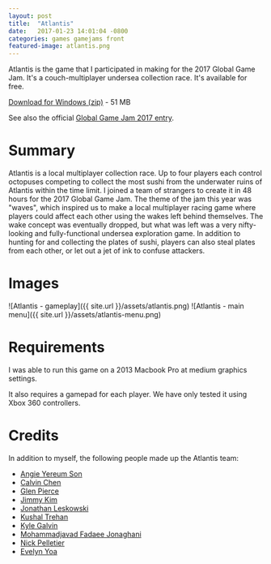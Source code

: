```yaml
---
layout: post
title:  "Atlantis"
date:   2017-01-23 14:01:04 -0800
categories: games gamejams front
featured-image: atlantis.png
---
```

Atlantis is the game that I participated in making for the 2017 Global Game Jam. It's a couch-multiplayer undersea collection race. It's available for free.<!--more-->

[Download for Windows (zip)][download] - 51 MB

See also the official [Global Game Jam 2017 entry][ggj].

# Summary

Atlantis is a local multiplayer collection race. Up to four players each control octopuses competing to collect the most sushi from the underwater ruins of Atlantis within the time limit. I joined a team of strangers to create it in 48 hours for the 2017 Global Game Jam. The theme of the jam this year was "waves", which inspired us to make a local multiplayer racing game where players could affect each other using the wakes left behind themselves. The wake concept was eventually dropped, but what was left was a very nifty-looking and fully-functional undersea exploration game. In addition to hunting for and collecting the plates of sushi, players can also steal plates from each other, or let out a jet of ink to confuse attackers.

# Images

![Atlantis - gameplay]({{ site.url }}/assets/atlantis.png)
![Atlantis - main menu]({{ site.url }}/assets/atlantis-menu.png)

# Requirements

I was able to run this game on a 2013 Macbook Pro at medium graphics settings.

It also requires a gamepad for each player. We have only tested it using Xbox 360 controllers.

# Credits

In addition to myself, the following people made up the Atlantis team:
* [Angie Yereum Son][angie-son]
* [Calvin Chen][calvin-chen]
* [Glen Pierce][glen-pierce]
* [Jimmy Kim][jimmy-kim]
* [Jonathan Leskowski][jonathan-leskowski]
* [Kushal Trehan][kushal-trehan]
* [Kyle Galvin][kyle-glavin]
* [Mohammadjavad Fadaee Jonaghani][mo-fadaee]
* [Nick Pelletier][nick-pelletier]
* [Evelyn Yoa][evelyn-yoa]

[download]: http://ggj.s3.amazonaws.com/games/2017/01/22/1507/atlantis.zip
[ggj]: http://globalgamejam.org/2017/games/atlantis-0
[angie-son]: http://globalgamejam.org/users/angie-yereum-son
[calvin-chen]: http://globalgamejam.org/users/calvin-chen
[glen-pierce]: http://globalgamejam.org/users/glen-pierce
[jimmy-kim]: http://globalgamejam.org/users/jjkk91
[jonathan-leskowski]: http://globalgamejam.org/users/jleskows
[kushal-trehan]: http://globalgamejam.org/users/kushalt
[kyle-glavin]: http://globalgamejam.org/users/kylethedeveloper
[mo-fadaee]: http://globalgamejam.org/users/mjfadaee
[nick-pelletier]: http://globalgamejam.org/users/npelletier89
[evelyn-yoa]: http://globalgamejam.org/users/yoaevelyngmailcom
